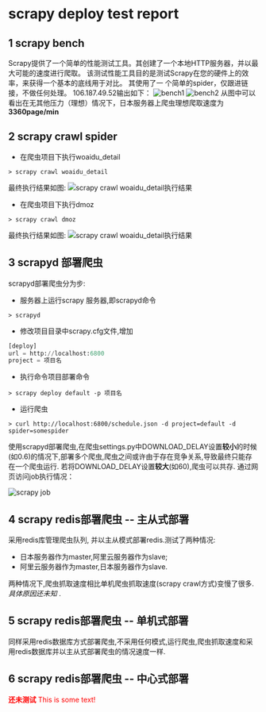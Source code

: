 # scrapy deploy test report
## 1 scrapy bench 
Scrapy提供了一个简单的性能测试工具。其创建了一个本地HTTP服务器，并以最大可能的速度进行爬取。 
该测试性能工具目的是测试Scrapy在您的硬件上的效率，来获得一个基本的底线用于对比。 其使用了一
个简单的spider，仅跟进链接，不做任何处理。
106.187.49.52输出如下：
![bench1](http://7sbqj0.com1.z0.glb.clouddn.com/bench.png)
![bench2](http://7sbqj0.com1.z0.glb.clouddn.com/bench1.png)
从图中可以看出在无其他压力（理想）情况下，日本服务器上爬虫理想爬取速度为**3360page/min**

## 2 scrapy crawl spider
* 在爬虫项目下执行woaidu_detail
~~~shell
> scrapy crawl woaidu_detail
~~~

最终执行结果如图:
![scrapy crawl woaidu_detail执行结果](http://7sbqj0.com1.z0.glb.clouddn.com/scrapy_crawl.png)
* 在爬虫项目下执行dmoz
~~~shell
> scrapy crawl dmoz
~~~
最终执行结果如图:
![scrapy crawl woaidu_detail执行结果](http://7sbqj0.com1.z0.glb.clouddn.com/scrapy_crawl_dmoz.png)

## 3 scrapyd 部署爬虫
scrapyd部署爬虫分为步:
* 服务器上运行scrapy 服务器,即scrapyd命令
~~~shell
> scrapyd
~~~
* 修改项目目录中scrapy.cfg文件,增加
~~~python
[deploy]
url = http://localhost:6800
project = 项目名
~~~
* 执行命令项目部署命令
~~~shell
> scrapy deploy default -p 项目名
~~~
* 运行爬虫 
~~~shell
> curl http://localhost:6800/schedule.json -d project=default -d spider=somespider
~~~
使用scrapyd部署爬虫,在爬虫settings.py中DOWNLOAD_DELAY设置**较小**的时候(如0.6)的情况下,部署多个爬虫,爬虫之间或许由于存在竞争关系,导致最终只能存在一个爬虫运行. 若将DOWNLOAD_DELAY设置**较大**(如60),爬虫可以共存. 
通过网页访问job执行情况：

![scrapy job](http://7sbqj0.com1.z0.glb.clouddn.com/scrapy_job.png)

## 4 scrapy redis部署爬虫 -- 主从式部署
采用redis库管理爬虫队列, 并以主从模式部署redis.测试了两种情况:
* 日本服务器作为master,阿里云服务器作为slave;
* 阿里云服务器作为master,日本服务器作为slave.

两种情况下,爬虫抓取速度相比单机爬虫抓取速度(scrapy crawl方式)变慢了很多. *具体原因还未知* .

## 5 scrapy redis部署爬虫 -- 单机式部署
同样采用redis数据库方式部署爬虫,不采用任何模式,运行爬虫,爬虫抓取速度和采用redis数据库并以主从式部署爬虫的情况速度一样.

## 6 scrapy redis部署爬虫 -- 中心式部署
<font color="red">**还未测试**</font>
<font color="red">This is some text!</font>
